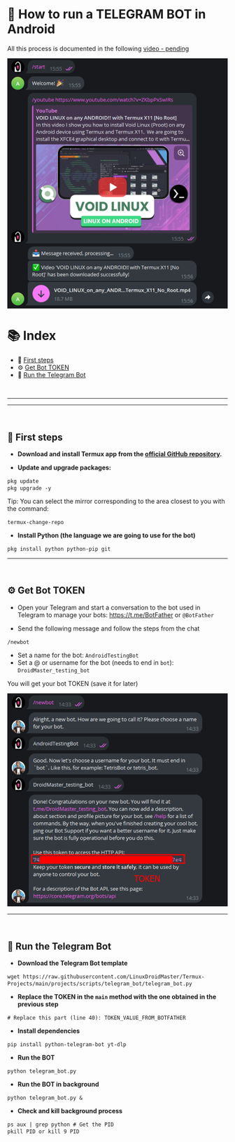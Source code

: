 # 🤖 How to run a TELEGRAM BOT in Android

All this process is documented in the following [video - pending]()

![](/projects/images/telegram_bot/telegram_bot_running.png)

# 📚 Index

* 🏁 [First steps](#first-steps)
* ⚙️ [Get Bot TOKEN](#step1)
* 🤖 [Run the Telegram Bot](#step2)


<br>

---  
---  

<br>

## 🏁 First steps <a name=first-steps></a>

- **Download and install Termux app from the [official GitHub repository](https://github.com/termux/termux-app).**

- **Update and upgrade packages:** 
```
pkg update
pkg upgrade -y
```

Tip: You can select the mirror corresponding to the area closest to you with the command: 
```
termux-change-repo
```

- **Install Python (the language we are going to use for the bot)** 
```
pkg install python python-pip git
```

---  

<br>

## ⚙️ Get Bot TOKEN <a name=step1></a>

- Open your Telegram and start a conversation to the bot used in Telegram to manage your bots: https://t.me/BotFather or `@BotFather`

- Send the following message and follow the steps from the chat
```
/newbot
```
- Set a name for the bot: `AndroidTestingBot`
- Set a @ or username for the bot (needs to end in `bot`): `DroidMaster_testing_bot`

You will get your bot TOKEN (save it for later)

![](/projects/images/telegram_bot/bot_father_conversation.png)

---  

<br>

## 🤖 Run the Telegram Bot <a name=step2></a>


- **Download the Telegram Bot template** 
```
wget https://raw.githubusercontent.com/LinuxDroidMaster/Termux-Projects/main/projects/scripts/telegram_bot/telegram_bot.py
```

- **Replace the TOKEN in the `main` method with the one obtained in the previous step** 

```
# Replace this part (line 40): TOKEN_VALUE_FROM_BOTFATHER
```

- **Install dependencies**
```
pip install python-telegram-bot yt-dlp
```

- **Run the BOT**
```
python telegram_bot.py
```

- **Run the BOT in background**
```
python telegram_bot.py &
```

- **Check and kill background process**
```
ps aux | grep python # Get the PID
pkill PID or kill 9 PID
```

